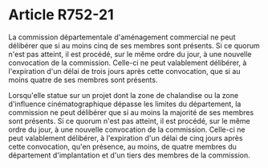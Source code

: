 # Article R752-21

La commission départementale d'aménagement commercial ne peut délibérer que si au moins cinq de ses membres sont présents. Si ce quorum n'est pas atteint, il est procédé, sur le même ordre du jour, à une nouvelle convocation de la commission. Celle-ci ne peut valablement délibérer, à l'expiration d'un délai de trois jours après cette convocation, que si au moins quatre de ses membres sont présents.

Lorsqu'elle statue sur un projet dont la zone de chalandise ou la zone d'influence cinématographique dépasse les limites du département, la commission ne peut délibérer que si au moins la majorité de ses membres sont présents. Si ce quorum n'est pas atteint, il est procédé, sur le même ordre du jour, à une nouvelle convocation de la commission. Celle-ci ne peut valablement délibérer, à l'expiration d'un délai de cinq jours après cette convocation, qu'en présence, au moins, de quatre membres du département d'implantation et d'un tiers des membres de la commission.
